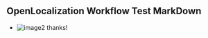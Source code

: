 ## OpenLocalization Workflow Test MarkDown
* ![image2](.\c3d14e8a-708d-4808-8d61-4ac7aa90918f.png) 
thanks!